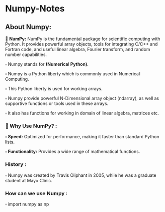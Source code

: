 # Numpy-Notes

## About Numpy:

🧮 **NumPy:** NumPy is the fundamental package for scientific computing with Python. It provides powerful array objects, tools for integrating C/C++ and Fortran code, and useful linear algebra, Fourier transform, and random number capabilities.<br>

▫️ Numpy stands for **(Numerical Python)**.<br>

▫️ Numpy is a Python liberty which is commonly used in Numerical Computing.<br>

▫️ This Python liberty is used for working arrays.<br>

▫️ Numpy provide powerful N-Dimensional array object (ndarray), as well as supportive functions or tools 
   used in these arrays.<br>

▫️ It also has functions for working in domain of linear algebra, matrices etc. <br>

### 🔸 Why Use NumPy? :

▫️ **Speed:** Optimized for performance, making it faster than standard Python lists.<br>

▫️ **Functionality:** Provides a wide range of mathematical functions.<br>

### History :

▫️ Numpy was created by Travis Oliphant in 2005, while he was a graduate student at Mayo Clinic.<br>

### How can we use Numpy :

▫️ import numpy as np<br>
